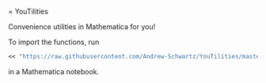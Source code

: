 = YouTilities

Convenience utilities in Mathematica for you!

To import the functions, run 
```mathematica
<< "https://raw.githubusercontent.com/Andrew-Schwartz/YouTilities/master/YouTilities.m
```
in a Mathematica notebook.
